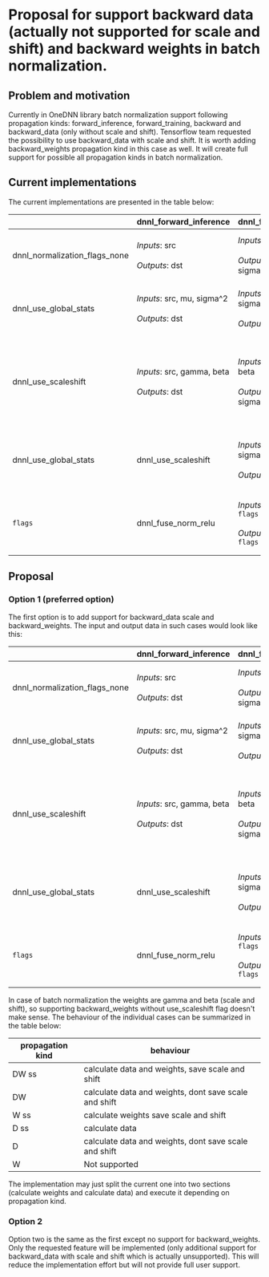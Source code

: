 # Proposal for support backward data (actually not supported for scale and shift) and backward weights in batch normalization.

## Problem and motivation

Currently in OneDNN library batch normalization support following propagation 
kinds: forward_inference, forward_training, backward and backward_data (only 
without scale and shift). Tensorflow team requested the possibility to use 
backward_data with scale and shift. It is worth adding backward_weights 
propagation kind in this case as well. It will create full support for 
possible all propagation kinds in batch normalization.

## Current implementations

The current implementations are presented in the table below:


|                                                | dnnl_forward_inference                                                  | dnnl_forward_training                                                                | dnnl_backward                                                                                     | dnnl_backward_data                                                                               |
| :--                                            | :--                                                                     | :--                                                                                  | :--                                                                                               | :--                                                                                              |
| dnnl_normalization_flags_none                  | *Inputs*: src <br><br> *Outputs*: dst                                   | *Inputs*: src <br><br> *Outputs*: dst, mu, sigma^2                                   | *Inputs*: diffdst, src, mu, sigma^2 <br><br> *Outputs*: diffsrc                                   | Same as for dnnl_backward                                                                        |
| dnnl_use_global_stats                          | *Inputs*: src, mu, sigma^2 <br><br> *Outputs*: dst                      | *Inputs*: src, mu, sigma^2 <br><br> *Outputs*: dst                                   | *Inputs*: diffdst, src, mu, sigma^2 <br><br> *Outputs*: diffsrc                                   | Same as for dnnl_backward                                                                        |
| dnnl_use_scaleshift                            | *Inputs*: src, gamma, beta <br><br> *Outputs*: dst                      | *Inputs*: src, gamma, beta <br><br> *Outputs*: dst, mu, sigma^2                      | *Inputs*: diffdst, src, mu, sigma^2, gamma, beta <br><br> *Outputs*: diffsrc, diffgamma, diffbeta | Not supported                                                                                    |
| dnnl_use_global_stats | dnnl_use_scaleshift    | *Inputs*: src, mu, sigma^2, gamma, beta <br><br> *Outputs*: dst         | *Inputs*: src, mu, sigma^2, gamma, beta <br><br> *Outputs*: dst                      | *Inputs*: diffdst, src, mu, sigma^2, gamma, beta <br><br> *Outputs*: diffsrc, diffgamma, diffbeta | Not supported                                                                                    |
| `flags` | dnnl_fuse_norm_relu                  | *Inputs*: same as with `flags` <br><br> *Outputs*: same as with `flags` | *Inputs*: same as with `flags` <br><br> *Outputs*: same as with `flags`, [Workspace] | *Inputs*: same as with `flags`, [Workspace] <br><br> *Outputs*: same as with `flags`              | Same as for dnnl_backward if `flags` do not contain dnnl_use_scaleshift; not supported otherwise |


## Proposal

### Option 1 (preferred option)

The first option is to add support for backward_data scale and 
backward_weights. The input and output data in such cases would look like this:

|                                             | dnnl_forward_inference                                                  | dnnl_forward_training                                                                | dnnl_backward                                                                                     | dnnl_backward_data                                                                                         | dnnl_backward_weights                                                                             |
| :--                                         | :--                                                                     | :--                                                                                  | :--                                                                                               | :--                                                                                                        | :--                                                                                               |
| dnnl_normalization_flags_none               | *Inputs*: src <br><br> *Outputs*: dst                                   | *Inputs*: src <br><br> *Outputs*: dst, mu, sigma^2                                   | *Inputs*: diffdst, src, mu, sigma^2 <br><br> *Outputs*: diffsrc                                   | Same as for dnnl_backward                                                                                  | Not supported                                                                                     |
| dnnl_use_global_stats                       | *Inputs*: src, mu, sigma^2 <br><br> *Outputs*: dst                      | *Inputs*: src, mu, sigma^2 <br><br> *Outputs*: dst                                   | *Inputs*: diffdst, src, mu, sigma^2 <br><br> *Outputs*: diffsrc                                   | Same as for dnnl_backward                                                                                  | Not supported                                                                                     |
| dnnl_use_scaleshift                         | *Inputs*: src, gamma, beta <br><br> *Outputs*: dst                      | *Inputs*: src, gamma, beta <br><br> *Outputs*: dst, mu, sigma^2                      | *Inputs*: diffdst, src, mu, sigma^2, gamma, beta <br><br> *Outputs*: diffsrc, diffgamma, diffbeta | *Inputs*: diffdst, src, mu, sigma^2, gamma, beta, diffgamma, diffbeta <br><br> *Outputs*: diffsrc <br><br> | *Inputs*: diffdst, src, mu, sigma^2, gamma, beta <br><br> *Outputs*: diffgamma, diffbeta <br><br> |
| dnnl_use_global_stats | dnnl_use_scaleshift | *Inputs*: src, mu, sigma^2, gamma, beta <br><br> *Outputs*: dst         | *Inputs*: src, mu, sigma^2, gamma, beta <br><br> *Outputs*: dst                      | *Inputs*: diffdst, src, mu, sigma^2, gamma, beta <br><br> *Outputs*: diffsrc, diffgamma, diffbeta | *Inputs*: diffdst, src, mu, sigma^2, gamma, beta, diffgamma, diffbeta <br><br> *Outputs*: diffsrc <br><br> | *Inputs*: diffdst, src, mu, sigma^2, gamma, beta <br><br> *Outputs*: diffgamma, diffbeta <br><br> |
| `flags` | dnnl_fuse_norm_relu               | *Inputs*: same as with `flags` <br><br> *Outputs*: same as with `flags` | *Inputs*: same as with `flags` <br><br> *Outputs*: same as with `flags`, [Workspace] | *Inputs*: same as with `flags`, [Workspace] <br><br> *Outputs*: same as with `flags`              | *Inputs*: same as with `flags`, [Workspace] <br><br> *Outputs*: same as with `flags` <br><br>              | *Inputs*: same as with `flags`, [Workspace] <br><br> *Outputs*: same as with `flags` <br><br>     |

In case of batch normalization the weights are gamma and beta (scale and 
shift), so supporting backward_weights without use_scaleshift flag doesn't 
make sense. The behaviour of the individual cases can be summarized in the 
table below:

| propagation kind | behaviour                                             |
|------------------|-------------------------------------------------------|
| DW ss            | calculate data and weights, save scale and shift      |
| DW               | calculate data and weights, dont save scale and shift |
| W ss             | calculate weights save scale and shift                |
| D ss             | calculate data                                        |
| D                | calculate data and weights, dont save scale and shift |
| W                | Not supported                                         |

The implementation may just split the current one into two sections (calculate 
weights and calculate data) and execute it depending on propagation kind.

### Option 2
Option two is the same as the first except no support for backward_weights. 
Only the requested feature will be implemented (only additional support for 
backward_data with scale and shift which is actually unsupported). This will 
reduce the implementation effort but will not provide full user support.
